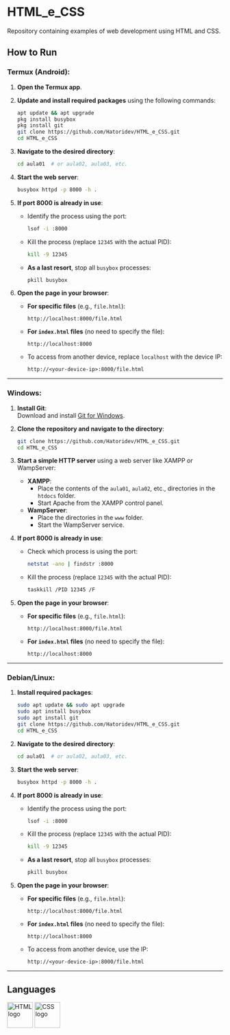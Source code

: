 # HTML_e_CSS  

Repository containing examples of web development using HTML and CSS.  

## How to Run  

### Termux (Android):  
1. **Open the Termux app**.  
2. **Update and install required packages** using the following commands:  
   ```bash  
   apt update && apt upgrade  
   pkg install busybox  
   pkg install git  
   git clone https://github.com/Hatoridev/HTML_e_CSS.git  
   cd HTML_e_CSS  
   ```  

3. **Navigate to the desired directory**:  
   ```bash  
   cd aula01  # or aula02, aula03, etc.  
   ```  

4. **Start the web server**:  
   ```bash  
   busybox httpd -p 8000 -h .  
   ```  

5. **If port 8000 is already in use**:  
   - Identify the process using the port:  
     ```bash  
     lsof -i :8000  
     ```  
   - Kill the process (replace `12345` with the actual PID):  
     ```bash  
     kill -9 12345  
     ```  
   - **As a last resort**, stop all `busybox` processes:  
     ```bash  
     pkill busybox  
     ```  

6. **Open the page in your browser**:  
   - **For specific files** (e.g., `file.html`):  
     ```
     http://localhost:8000/file.html
     ```  
   - **For `index.html` files** (no need to specify the file):  
     ```
     http://localhost:8000
     ```  
   - To access from another device, replace `localhost` with the device IP:  
     ```
     http://<your-device-ip>:8000/file.html
     ```  

---

### Windows:  
1. **Install Git**:  
   Download and install [Git for Windows](https://gitforwindows.org/).  

2. **Clone the repository and navigate to the directory**:  
   ```bash  
   git clone https://github.com/Hatoridev/HTML_e_CSS.git  
   cd HTML_e_CSS  
   ```  

3. **Start a simple HTTP server** using a web server like XAMPP or WampServer:  
   - **XAMPP**:  
     - Place the contents of the `aula01`, `aula02`, etc., directories in the `htdocs` folder.  
     - Start Apache from the XAMPP control panel.  
   - **WampServer**:  
     - Place the directories in the `www` folder.  
     - Start the WampServer service.  

4. **If port 8000 is already in use**:  
   - Check which process is using the port:  
     ```bash  
     netstat -ano | findstr :8000  
     ```  
   - Kill the process (replace `12345` with the actual PID):  
     ```bash  
     taskkill /PID 12345 /F  
     ```  

5. **Open the page in your browser**:  
   - **For specific files** (e.g., `file.html`):  
     ```
     http://localhost:8000/file.html
     ```  
   - **For `index.html` files** (no need to specify the file):  
     ```
     http://localhost:8000
     ```  

---

### Debian/Linux:  
1. **Install required packages**:  
   ```bash  
   sudo apt update && sudo apt upgrade  
   sudo apt install busybox  
   sudo apt install git  
   git clone https://github.com/Hatoridev/HTML_e_CSS.git  
   cd HTML_e_CSS  
   ```  

2. **Navigate to the desired directory**:  
   ```bash  
   cd aula01  # or aula02, aula03, etc.  
   ```  

3. **Start the web server**:  
   ```bash  
   busybox httpd -p 8000 -h .  
   ```  

4. **If port 8000 is already in use**:  
   - Identify the process using the port:  
     ```bash  
     lsof -i :8000  
     ```  
   - Kill the process (replace `12345` with the actual PID):  
     ```bash  
     kill -9 12345  
     ```  
   - **As a last resort**, stop all `busybox` processes:  
     ```bash  
     pkill busybox  
     ```  

5. **Open the page in your browser**:  
   - **For specific files** (e.g., `file.html`):  
     ```
     http://localhost:8000/file.html
     ```  
   - **For `index.html` files** (no need to specify the file):  
     ```
     http://localhost:8000
     ```  
   - To access from another device, use the IP:  
     ```
     http://<your-device-ip>:8000/file.html
     ```  

---

## Languages  

<div align="left">  
  <img src="https://cdn.jsdelivr.net/gh/devicons/devicon/icons/html5/html5-original.svg" height="60" alt="HTML logo" />  
  <img src="https://cdn.jsdelivr.net/gh/devicons/devicon/icons/css3/css3-original.svg" height="60" alt="CSS logo" />  
</div>

